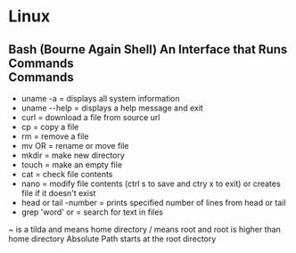 # Linux

## Bash (Bourne Again Shell) An Interface that Runs Commands<br>Commands
- uname -a = displays all system information
- uname --help = displays a help message and exit
- curl <fileurl> = download a file from source url
- cp <filename> <newfilename> = copy a file
- rm <filename> = remove a file
- mv <filename> <renamedfile> OR <destinationfolder> = rename or move file
- mkdir <newdirectoryname> = make new directory
- touch <filename> = make an empty file
- cat <filename> = check file contents
- nano <filename> = modify file contents (ctrl s to save and ctry x to exit) or creates file if it doesn't exist
- head or tail -number <filename> = prints specified number of lines from head or tail
- grep 'word' <filename> or <directory> = search for text in files

~ is a tilda and means home directory
/ means root and root is higher than home directory
Absolute Path starts at the root directory